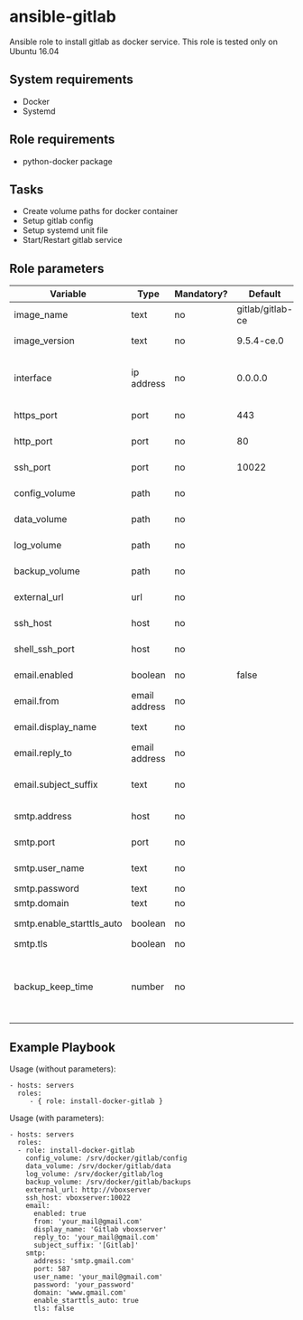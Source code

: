 ansible-gitlab
==============

Ansible role to install gitlab as docker service.
This role is tested only on Ubuntu 16.04

System requirements
-------------------

* Docker
* Systemd

Role requirements
-----------------

* python-docker package

Tasks
-----

* Create volume paths for docker container
* Setup gitlab config
* Setup systemd unit file
* Start/Restart gitlab service

Role parameters
--------------

| Variable      | Type | Mandatory? | Default | Description           |
|---------------|------|------------|---------|-----------------------|
| image_name    | text | no         | gitlab/gitlab-ce | Docker image name    |
| image_version | text | no         | 9.5.4-ce.0       | Docker image version |
| interface     | ip address | no   | 0.0.0.0          | Mapped network for web-interface ports |
| https_port    | port       | no   | 443              | Mapped HTTPS port        |
| http_port     | port       | no   | 80               | Mapped HTTP port         |
| ssh_port      | port       | no   | 10022            | Mapped SSH port          |
| config_volume | path       | no   | <empty>          | Path to config volume    |
| data_volume   | path       | no   | <empty>          | Path to data volume      |
| log_volume    | path       | no   | <empty>          | Path to log volume       |
| backup_volume | path       | no   | <empty>          | Path to backup volume    |
| external_url  | url        | no   | <empty>          | Gitlab Url, like git.example.org |
| ssh_host      | host       | no   | <empty>          | SSH Host, like ssh.example.org   |
| shell_ssh_port | host      | no   | <empty>          | Gitlab shell SSH port, like 10022 |
| email.enabled  | boolean   | no   | false            | Is mailing enabled?               |
| email.from     | email address | no | <empty>        | Email from address                |
| email.display_name | text      | no | <empty>        | Email from name                   |
| email.reply_to     | email address | no | <empty>    | Reply email address               |
| email.subject_suffix | text        | no | <empty>    | Suffix in email subject, like [GitLab] |
| smtp.address         | host        | no | <empty>    | SMTP server host                       |
| smtp.port            | port        | no | <empty>    | SMTP server port                       |
| smtp.user_name       | text        | no | <empty>    | SMTP user name                         |
| smtp.password        | text        | no | <empty>    | SMTP password                          |
| smtp.domain          | text        | no | <empty>    | SMTP domain                            |
| smtp.enable_starttls_auto | boolean | no | <empty>   | Is start-tls-auto enabled?             |
| smtp.tls                  | boolean | no | <empty>   | Use TLS?                               |
| backup_keep_time          | number  | no | <empty>   | The duration in seconds to keep backups before they are allowed to be deleted |

Example Playbook
----------------

Usage (without parameters):

    - hosts: servers
      roles:
         - { role: install-docker-gitlab }

Usage (with parameters):

    - hosts: servers
      roles:
      - role: install-docker-gitlab
        config_volume: /srv/docker/gitlab/config
        data_volume: /srv/docker/gitlab/data
        log_volume: /srv/docker/gitlab/log
        backup_volume: /srv/docker/gitlab/backups
        external_url: http://vboxserver
        ssh_host: vboxserver:10022
        email:
          enabled: true
          from: 'your_mail@gmail.com'
          display_name: 'Gitlab vboxserver'
          reply_to: 'your_mail@gmail.com'
          subject_suffix: '[Gitlab]'
        smtp:
          address: 'smtp.gmail.com'
          port: 587
          user_name: 'your_mail@gmail.com'
          password: 'your_password'
          domain: 'www.gmail.com'
          enable_starttls_auto: true
          tls: false
